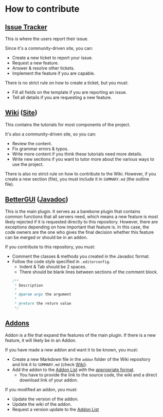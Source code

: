 # How to contribute

## [Issue Tracker](https://github.com/BetterGUI-MC/Issue-Tracker)

This is where the users report their issue. 

Since it's a community-driven site, you can:
- Create a new ticket to report your issue.
- Request a new feature.
- Answer & resolve other tickets.
- Implement the feature if you are capable.

There is no strict rule on how to create a ticket, but you must:
- Fill all fields on the template if you are reporting an issue.
- Tell all details if you are requesting a new feature.

## [Wiki](https://github.com/BetterGUI-MC/Wiki) ([Site](https://bettergui-mc.github.io/Wiki/))

This contains the tutorials for most components of the project.

It's also a community-driven site, so you can:
- Review the content.
- Fix grammar errors & typos.
- Write more content if you think these tutorials need more details.
- Write new sections if you want to tutor more about the various ways to use the project.

There is also no strict rule on how to contribute to the Wiki. However, if you create a new section (file), you must include it in `SUMMARY.md` (the outline file).

## [BetterGUI](https://github.com/BetterGUI-MC/BetterGUI) ([Javadoc](https://bettergui-mc.github.io/BetterGUI))

This is the main plugin. It serves as a barebone plugin that contains common functions that all servers need, which means a new feature is most likely rejected if it is requested directly to this repository. However, there are exceptions depending on how important that feature is. In this case, the code owners are the one who gives the final decision whether this feature can be merged or should be in an addon.

If you contribute to this repository, you must:
- Comment the classes & methods you created in the Javadoc format.
- Follow the code style specified in `.editorconfig`.
  - Indent & Tab should be 2 spaces.
  - There should be blank lines between sections of the comment block.
  ```java
  /**
   * Description
   * 
   * @param args the argument
   * 
   * @return the return value
   */
  ```

## [Addons](https://github.com/BetterGUI-MC/Addon-List)

Addon is a file that expand the features of the main plugin. If there is a new feature, it will likely be in an Addon.

If you have made a new addon and want it to be known, you must:
- Create a new Markdown file in the `addon` folder of the Wiki repository and link it to `SUMMARY.md` (check [Wiki](#wiki)).
- Add the addon to the [Addon List](https://github.com/BetterGUI-MC/Addon-List/blob/master/addons.json) with the [appropriate format](https://github.com/BetterGUI-MC/Addon-List#format).
  - You have to provide the link to the source code, the wiki and a direct download link of your addon.

If you modified an addon, you must:
- Update the version of the addon.
- Update the wiki of the addon.
- Request a version update to the [Addon List](https://github.com/BetterGUI-MC/Addon-List/blob/master/addons.json)
